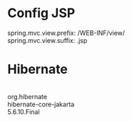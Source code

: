 <h1>Config JSP</h1>
spring.mvc.view.prefix: /WEB-INF/view/<br>
spring.mvc.view.suffix: .jsp
<h1>Hibernate</h1>
<dependency><br>
    <groupId>org.hibernate</groupId><br>
    <artifactId>hibernate-core-jakarta</artifactId><br>
    <version>5.6.10.Final</version><br>
</dependency><br>
